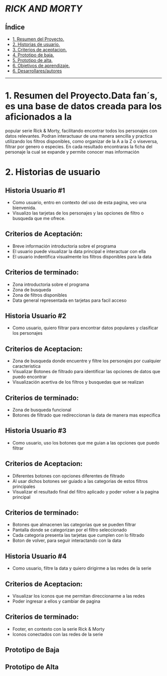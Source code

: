 

# ***RICK AND MORTY***


## Índice

* [1. Resumen del Proyecto.](#1-resumen-del-proyecto)
* [2. Historias de usuario.](#2-Historias-de-usuario)
* [3. Criterios de aceptacion.](#3-definición-del-producto)
* [4. Prototipo de baja.](#4-prototipo-final)
* [5. Prototipo de alta,](#4-prototipo-final)
* [6. Objetivos de aprendizaje.](#5-objetivos-de-aprendizaje)
* [6. Desarrollares/autores](#5-Desarrollares/autores)

***

# 1. Resumen del Proyecto.Data fan´s, es una base de datos creada para los aficionados a la
popular serie Rick & Morty, facilitando encontrar todos los personajes con datos relevantes.
Podran interactuaur de una manera sencilla y practica utilizando los filtros disponibles, como organizar 
de la A a la Z o viseversa, filtrar por genero o especies.
En cada resultado encontraras la ficha del personaje la cual se expande y  permite conocer mas información</p>

# 2. Historias de usuario

## Historia Usuario #1
* Como usuario, entro en contexto del uso de esta pagina, veo una bienvenida.
* Visualizo las tarjetas de los personajes y las opciones de filtro o busqueda que me ofrece.
## Criterios de Aceptación:
* Breve información introductoria sobre el programa
* El usuario puede visualizar la data principal e interactuar con ella
* El usuario indentifica visualmente los filtros disponibles para la data
## Criterios de terminado:
* Zona introductoria sobre el programa
* Zona de busqueda 
* Zona de filtros disponibles
* Data general representada en tarjetas para facil acceso

## Historia Usuario #2
* Como usuario, quiero filtrar para encontrar datos populares y clasificar los personajes
## Criterios de Aceptacion:
* Zona de busqueda donde encuentre y filtre los personajes por cualquier caracteristica 
* Visualizar Botones de filtrado para identificar las opciones de datos que puedo encontrar
* Visualización acertiva de los filtros y busquedas que se realizan
## Criterios de terminado:
* Zona de busqueda funcional
* Botones de filtrado que redireccionan la data de manera mas especifica

## Historia Usuario #3
* Como usuario, uso los botones que me guian a las opciones que puedo filtrar 
## Criterios de Aceptacion:
* Diferentes botones con opciones diferentes de filtrado
* Al usar dichos botones ser guiado a las categorias de estos filtros principales
* Visualizar el resultado final del filtro aplicado y poder volver a la pagina principal
## Criterios de terminado:
* Botones que almacenen las categorias que se pueden filtrar
* Pantalla donde se categorizan por el filtro seleccionado
* Cada categoria presenta las tarjetas que cumplen con lo filtrado
* Boton de volver, para seguir interactando con la data

## Historia Usuario #4
* Como usuario, filtre la data y quiero dirigirme a las redes de la serie
## Criterios de Aceptacion:
* Visualizar los iconos que me permitan direccionarme a las redes
* Poder ingresar a ellos y  cambiar de pagina
## Criterios de terminado:
* Footer, en contexto con la serie Rick & Morty 
* Iconos conectados con las redes de la serie


## Prototipo de Baja
## Prototipo de Alta